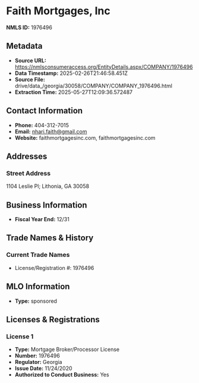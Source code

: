 # Faith Mortgages, Inc

**NMLS ID:** 1976496

## Metadata
- **Source URL:** https://nmlsconsumeraccess.org/EntityDetails.aspx/COMPANY/1976496
- **Data Timestamp:** 2025-02-26T21:46:58.451Z
- **Source File:** drive/data_/georgia/30058/COMPANY/COMPANY_1976496.html
- **Extraction Time:** 2025-05-27T12:09:36.572487

## Contact Information
- **Phone:** 404-312-7015
- **Email:** nhari.faith@gmail.com
- **Website:** faithmortgagesinc.com, faithmortgagesinc.com

## Addresses
### Street Address
1104 Leslie Pl; Lithonia, GA 30058

## Business Information
- **Fiscal Year End:** 12/31

## Trade Names & History
### Current Trade Names
- License/Registration #: 1976496

## MLO Information
- **Type:** sponsored

## Licenses & Registrations

### License 1
- **Type:** Mortgage Broker/Processor License
- **Number:** 1976496
- **Regulator:** Georgia
- **Issue Date:** 11/24/2020
- **Authorized to Conduct Business:** Yes
